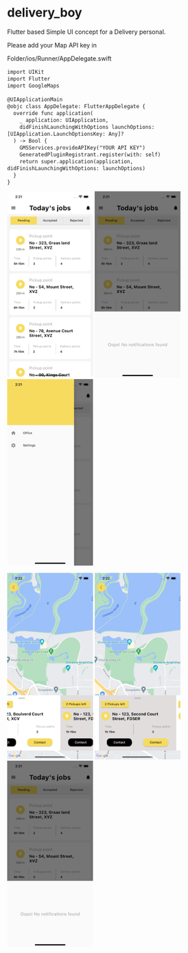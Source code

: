 # delivery_boy

Flutter based Simple UI concept for a Delivery personal.

Please add your Map API key in

Folder/ios/Runner/AppDelegate.swift


```
import UIKit
import Flutter
import GoogleMaps

@UIApplicationMain
@objc class AppDelegate: FlutterAppDelegate {
  override func application(
    _ application: UIApplication,
    didFinishLaunchingWithOptions launchOptions: [UIApplication.LaunchOptionsKey: Any]?
  ) -> Bool {
    GMSServices.provideAPIKey("YOUR API KEY")
    GeneratedPluginRegistrant.register(with: self)
    return super.application(application, didFinishLaunchingWithOptions: launchOptions)
  }
}

```



<img src="https://raw.githubusercontent.com/zumrywahid/delivery_boy/8c848df9298ab448f2b686f60f72cd415803e911/screen1.png" width="200"> <img src="https://raw.githubusercontent.com/zumrywahid/delivery_boy/8c848df9298ab448f2b686f60f72cd415803e911/screen2.png" width="200"> <img src="https://raw.githubusercontent.com/zumrywahid/delivery_boy/8c848df9298ab448f2b686f60f72cd415803e911/screen3.png" width="200">

<img src="https://raw.githubusercontent.com/zumrywahid/delivery_boy/8c848df9298ab448f2b686f60f72cd415803e911/screen4.png" width="200"> <img src="https://raw.githubusercontent.com/zumrywahid/delivery_boy/8c848df9298ab448f2b686f60f72cd415803e911/screen5.png" width="200"> <img src="https://raw.githubusercontent.com/zumrywahid/delivery_boy/8c848df9298ab448f2b686f60f72cd415803e911/screen2.png" width="200">
